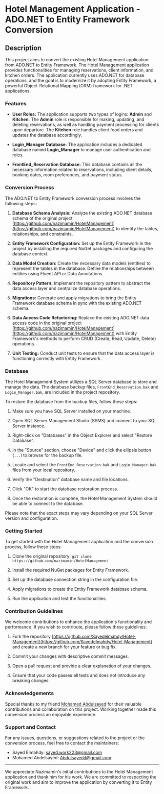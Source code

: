 # Hotel Management Application - ADO.NET to Entity Framework Conversion


## Description

This project aims to convert the existing Hotel Management application from ADO.NET to Entity Framework. The Hotel Management application provides functionalities for managing reservations, client information, and kitchen orders. The application currently uses ADO.NET for database operations, and the goal is to modernize it by adopting Entity Framework, a powerful Object-Relational Mapping (ORM) framework for .NET applications.

### Features

- **User Roles:** The application supports two types of logins: **Admin** and **Kitchen**. The **Admin** role is responsible for making, updating, and deleting reservations, as well as handling payment processing for clients upon departure. The **Kitchen** role handles client food orders and updates the database accordingly.

- **Login_Manager Database:** The application includes a dedicated database named **Login_Manager** to manage user authentication and roles.

- **FrontEnd_Reservation Database:** This database contains all the necessary information related to reservations, including client details, booking dates, room preferences, and payment status.

### Conversion Process

The ADO.NET to Entity Framework conversion process involves the following steps:

1. **Database Schema Analysis:** Analyze the existing ADO.NET database schema of the original project [https://github.com/nazimamin/HotelManagement](https://github.com/nazimamin/HotelManagement) to identify the tables, relationships, and constraints.

2. **Entity Framework Configuration:** Set up the Entity Framework in the project by installing the required NuGet packages and configuring the database context.

3. **Data Model Creation:** Create the necessary data models (entities) to represent the tables in the database. Define the relationships between entities using Fluent API or Data Annotations.

4. **Repository Pattern:** Implement the repository pattern to abstract the data access layer and centralize database operations.

5. **Migrations:** Generate and apply migrations to bring the Entity Framework database schema in sync with the existing ADO.NET schema.

6. **Data Access Code Refactoring:** Replace the existing ADO.NET data access code in the original project [https://github.com/nazimamin/HotelManagement](https://github.com/nazimamin/HotelManagement) with Entity Framework's methods to perform CRUD (Create, Read, Update, Delete) operations.

7. **Unit Testing:** Conduct unit tests to ensure that the data access layer is functioning correctly with Entity Framework.


### Database

The Hotel Management System utilizes a SQL Server database to store and manage the data. The database backup files, `FrontEnd_Reservation.bak` and `Login_Manager.bak`, are included in the project repository.

To restore the database from the backup files, follow these steps:

1. Make sure you have SQL Server installed on your machine.

2. Open SQL Server Management Studio (SSMS) and connect to your SQL Server instance.

3. Right-click on "Databases" in the Object Explorer and select "Restore Database".

4. In the "Source" section, choose "Device" and click the ellipsis button (`...`) to browse for the backup file.

5. Locate and select the `FrontEnd_Reservation.bak` and `Login_Manager.bak` files from your local repository.

6. Verify the "Destination" database name and file locations.

7. Click "OK" to start the database restoration process.

8. Once the restoration is complete, the Hotel Management System should be able to connect to the database.

Please note that the exact steps may vary depending on your SQL Server version and configuration.


### Getting Started

To get started with the Hotel Management application and the conversion process, follow these steps:

1. Clone the original repository: `git clone https://github.com/nazimamin/HotelManagement`

2. Install the required NuGet packages for Entity Framework.

3. Set up the database connection string in the configuration file.

4. Apply migrations to create the Entity Framework database schema.

5. Run the application and test the functionalities.

### Contribution Guidelines

We welcome contributions to enhance the application's functionality and performance. If you wish to contribute, please follow these guidelines:

1. Fork the repository [https://github.com/Sayedelmahdy/Hotel-Management](https://github.com/Sayedelmahdy/Hotel-Management) and create a new branch for your feature or bug fix.

2. Commit your changes with descriptive commit messages.

3. Open a pull request and provide a clear explanation of your changes.

4. Ensure that your code passes all tests and does not introduce any breaking changes.

### Acknowledgements

Special thanks to my friend [Mohamed Abdulsayed](https://github.com/Abdulsayedd/Abdulsayedd) for their valuable contributions and collaboration on this project. Working together made this conversion process an enjoyable experience.


### Support and Contact

For any issues, questions, or suggestions related to the project or the conversion process, feel free to contact the maintainers:

- Sayed Elmahdy: sayed.work223@gmail.com
- Mohamed Abdelsayed: Abdulsayedd@gmail.com

---

We appreciate Nazimamin's initial contributions to the Hotel Management application and thank him for his work. We are committed to respecting the original work and aim to improve the application by converting it to Entity Framework.
